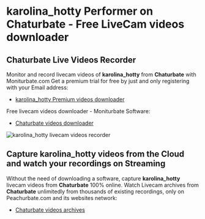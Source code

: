 # karolina_hotty Performer on Chaturbate - Free LiveCam videos downloader

## Chaturbate Live Videos Recorder

Monitor and record livecam videos of **karolina_hotty** from **Chaturbate** with Moniturbate.com
Get a premium trial for free by just and only registering with your Email address:
* [karolina_hotty Premium videos downloader](https://moniturbate.com/request-demo-licence-key.html)

Free livecam videos downloader - Moniturbate Software:
* [Chaturbate videos downloader](https://moniturbate.com/moniturbate-download-software.html)

![karolina_hotty livecam videos recorder](https://peachurnet.com/templates/moniturbate-software.png)


## Capture karolina_hotty videos from the Cloud and watch your recordings on Streaming

Without the need of downloading a software, capture **karolina_hotty** livecam videos from **Chaturbate** 100% online.
Watch Livecam archives from **Chaturbate** unlimitedly from thousands of existing recordings, only on Peachurbate.com and its websites network:
* [Chaturbate videos archives](https://peachurnet.com/)